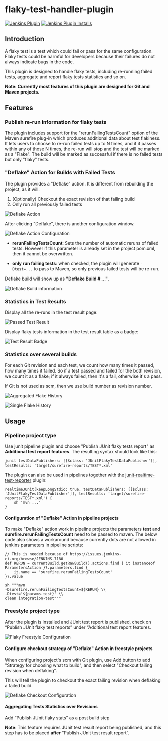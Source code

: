 flaky-test-handler-plugin
=========================

[![Jenkins Plugin](https://img.shields.io/jenkins/plugin/v/flaky-test-handler.svg)](https://plugins.jenkins.io/flaky-test-handler)
[![Jenkins Plugin Installs](https://img.shields.io/jenkins/plugin/i/flaky-test-handler.svg?color=blue)](https://plugins.jenkins.io/flaky-test-handler)

## Introduction

A flaky test is a test which could fail or pass for the same
configuration. Flaky tests could be harmful for developers because their
failures do not always indicate bugs in the code.

This plugin is designed to handle flaky tests, including re-running
failed tests, aggregate and report flaky tests statistics and so on.

**Note: Currently most features of this plugin are designed for Git and Maven projects.**

## Features

### Publish re-run information for flaky tests

The plugin includes support for the "rerunFailingTestsCount" option of
the Maven surefire plug-in which produces additional data about test
flakiness. It lets users to choose to re-run failed tests up to N times,
and if it passes within any of those N times, the re-run will stop and
the test will be marked as a "Flake". The build will be marked as
successful if there is no failed tests but only "flaky" tests.

### "Deflake" Action for Builds with Failed Tests

The plugin provides a "Deflake" action. It is different from rebuilding the project, as it will:
1) (Optionally) Checkout the exact revision of that failing build
2) Only run all previously failed tests

![Deflake Action](images/deflake_label.png)

After clicking "Deflake", there is another configuration window.

![Deflake Action Configuration](images/deflake_config.png)

* **rerunFailingTestsCount**: Sets the number of automatic reruns of failed tests.
  However if this parameter is already set in the project pom.xml, then it
  cannot be overwritten.

* **only run failing tests**: when checked, the plugin will generate `-Dtest=...` to
  pass to Maven, so only previous failed tests will be re-run.

Deflake build will show up as **"Deflake Build \# ..."**.

![Deflake Build information](images/deflake_build.png)

### Statistics in Test Results

Display all the re-runs in the test result page:

![Passed Test Result](images/flaky_pass.png)

Display flaky tests information in the test result table as a badge:

![Test Result Badge](images/flaky_badge.png)

### Statistics over several builds

For each Git revision and each test, we count how many times it passed,
how many times it failed. So if a test passed and failed for the both
revision, we count it as a flake; if it always failed, then it's a fail,
otherwise it's a pass.

If Git is not used as scm, then we use build number as revision number.

![Aggregated Flake History](images/flake_history_aggregated.png)

![Single Flake History](images/flake_history_single.png)

## Usage

### Pipeline project type

Use junit pipeline plugin and choose "Publish JUnit flaky tests report" as **Additional test report features**.
The resulting syntax should look like this:

    junit testDataPublishers: [[$class: 'JUnitFlakyTestDataPublisher']], testResults: 'target/surefire-reports/TEST*.xml'

The plugin can also be used in pipelines together with the [junit-realtime-test-reporter](https://www.jenkins.io/doc/pipeline/steps/junit-realtime-test-reporter/) plugin:

    realtimeJUnit(keepLongStdio: true, testDataPublishers: [[$class: 'JUnitFlakyTestDataPublisher']], testResults: 'target/surefire-reports/TEST*.xml') {
        sh 'mvn ...'
    }

#### Configuration of "Deflake" Action in pipeline projects

To make "Deflake" action work in pipeline projects the parameters
**test** and **surefire.rerunFailingTestsCount** need to be passed
to maven. The below code also shows a workaround because currently
dots are not allowed in jenkins parameters in pipeline scripts:

    // This is needed because of https://issues.jenkins-ci.org/browse/JENKINS-7180
    def RERUN = currentBuild.getRawBuild().actions.find { it instanceof ParametersAction }?.parameters.find {
        it.name == 'surefire.rerunFailingTestsCount'
    }?.value

    sh """mvn
    -Dsurefire.rerunFailingTestsCount=${RERUN} \\
    -Dtest='${params.test}' \\
    clean integration-test"""

### Freestyle project type

After the plugin is installed and JUnit test report is published, check
on “Publish JUnit flaky test reports” under “Additional test report
features.

![Flaky Freestyle Configuration](images/flaky_config1.png)

#### Configure checkout strategy of "Deflake" Action in freestyle projects

When configuring project's scm with Git plugin, use Add button to add
"Strategy for choosing what to build", and then select "Checkout failing
revision when deflaking".

This will tell the plugin to checkout the exact failing revision when
deflaking a failed build.

![Deflake Checkout Configuration](images/deflake_checkout_config.png)

#### Aggregating Tests Statistics over Revisions

Add “Publish JUnit flaky stats” as a post build step

**Note**: This feature requires JUnit test result report being
published, and this step has to be placed **after** “Publish JUnit test
result report”.
